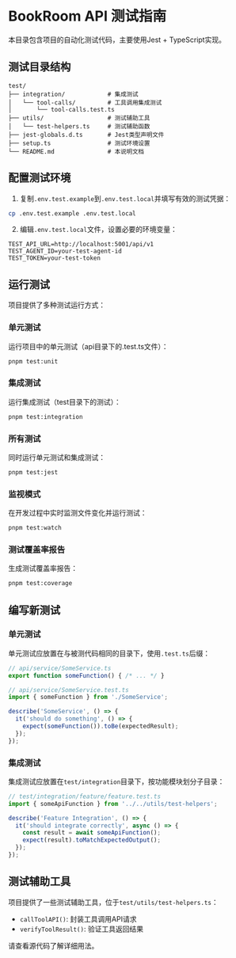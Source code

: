# BookRoom API 测试指南

本目录包含项目的自动化测试代码，主要使用Jest + TypeScript实现。

## 测试目录结构

```
test/
├── integration/            # 集成测试
│   └── tool-calls/         # 工具调用集成测试
│       └── tool-calls.test.ts
├── utils/                  # 测试辅助工具
│   └── test-helpers.ts     # 测试辅助函数
├── jest-globals.d.ts       # Jest类型声明文件
├── setup.ts                # 测试环境设置
└── README.md               # 本说明文档
```

## 配置测试环境

1. 复制`.env.test.example`到`.env.test.local`并填写有效的测试凭据：

```bash
cp .env.test.example .env.test.local
```

2. 编辑`.env.test.local`文件，设置必要的环境变量：

```
TEST_API_URL=http://localhost:5001/api/v1
TEST_AGENT_ID=your-test-agent-id
TEST_TOKEN=your-test-token
```

## 运行测试

项目提供了多种测试运行方式：

### 单元测试

运行项目中的单元测试（api目录下的.test.ts文件）：

```bash
pnpm test:unit
```

### 集成测试

运行集成测试（test目录下的测试）：

```bash
pnpm test:integration
```

### 所有测试

同时运行单元测试和集成测试：

```bash
pnpm test:jest
```

### 监视模式

在开发过程中实时监测文件变化并运行测试：

```bash
pnpm test:watch
```

### 测试覆盖率报告

生成测试覆盖率报告：

```bash
pnpm test:coverage
```

## 编写新测试

### 单元测试

单元测试应放置在与被测代码相同的目录下，使用`.test.ts`后缀：

```typescript
// api/service/SomeService.ts
export function someFunction() { /* ... */ }

// api/service/SomeService.test.ts
import { someFunction } from './SomeService';

describe('SomeService', () => {
  it('should do something', () => {
    expect(someFunction()).toBe(expectedResult);
  });
});
```

### 集成测试

集成测试应放置在`test/integration`目录下，按功能模块划分子目录：

```typescript
// test/integration/feature/feature.test.ts
import { someApiFunction } from '../../utils/test-helpers';

describe('Feature Integration', () => {
  it('should integrate correctly', async () => {
    const result = await someApiFunction();
    expect(result).toMatchExpectedOutput();
  });
});
```

## 测试辅助工具

项目提供了一些测试辅助工具，位于`test/utils/test-helpers.ts`：

- `callToolAPI()`: 封装工具调用API请求
- `verifyToolResult()`: 验证工具返回结果

请查看源代码了解详细用法。 